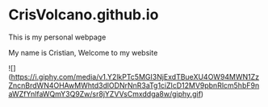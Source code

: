 # CrisVolcano.github.io
This is my personal webpage

My name is Cristian, Welcome to my website 

![] (https://i.giphy.com/media/v1.Y2lkPTc5MGI3NjExdTBueXU4OW94MWN1ZzZncnBrdWN4OHAwMWhtd3dlODNrNnR3aTg1ciZlcD12MV9pbnRlcm5hbF9naWZfYnlfaWQmY3Q9Zw/sr8jYZVVsCmxddga8w/giphy.gif)
